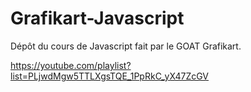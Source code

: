 # Grafikart-Javascript

Dépôt du cours de Javascript fait par le GOAT Grafikart.

https://youtube.com/playlist?list=PLjwdMgw5TTLXgsTQE_1PpRkC_yX47ZcGV
